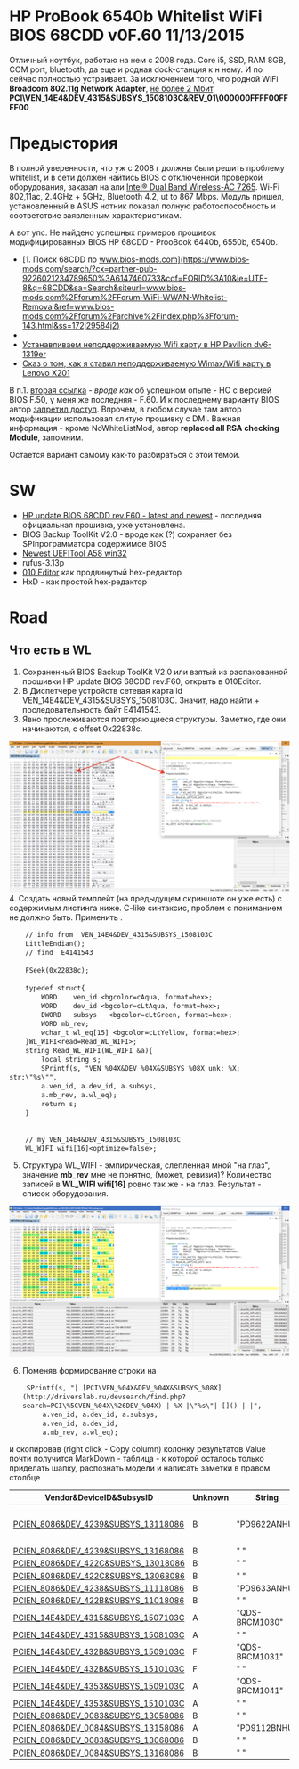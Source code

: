 # HP ProBook 6540b Whitelist WiFi BIOS 68CDD v0F.60 11/13/2015

Отличный ноутбук, работаю на нем с 2008 года. Core i5, SSD, RAM 8GB, COM port, bluetooth, да еще и родная dock-станция к н нему. И по сейчас полностью устраивает. За исключением того, что родной WiFi **Broadcom 802.11g Network Adapter**, [не более 2 Мбит](https://forum.ixbt.com/topic.cgi?id=14:52775-15). **PCI\VEN_14E4&DEV_4315&SUBSYS_1508103C&REV_01\000000FFFF00FFFF00**

# Предыстория

В полной уверенности, что уж с 2008 г должны были решить проблему whitelist, и в сети должен найтись BIOS с отключенной проверкой оборудования, заказал на али [Intel® Dual Band Wireless-AC 7265](https://ark.intel.com/content/www/ru/ru/ark/products/83635/intel-dual-band-wireless-ac-7265.html). Wi-Fi 802,11ac, 2.4GHz + 5GHz, Bluetooth 4.2, ut to 867 Mbps. Модуль пришел, установленный в ASUS нотник показал полную работоспособность и соответствие заявленным характеристикам.

А вот упс. Не найдено успешных примеров прошивок модифицированных BIOS HP 68CDD - ProoBook 6440b, 6550b, 6540b.
- [1. Поиск 68CDD по www.bios-mods.com](https://www.bios-mods.com/search/?cx=partner-pub-9226021234789650%3A6147460733&cof=FORID%3A10&ie=UTF-8&q=68CDD&sa=Search&siteurl=www.bios-mods.com%2Fforum%2FForum-WiFi-WWAN-Whitelist-Removal&ref=www.bios-mods.com%2Fforum%2Farchive%2Findex.php%3Fforum-143.html&ss=172j29584j2)
- []()
- [Устанавливаем неподдерживаемую Wifi карту в HP Pavilion dv6-1319er](https://habr.com/ru/post/108820/)
- [Сказ о том, как я ставил неподдерживаемую Wimax/Wifi карту в Lenovo X201](https://habr.com/ru/post/107598/)

В п.1. [вторая ссылка](https://www.bios-mods.com/forum/Thread-request-HP-ProBook-6440b-whitelist?page=3) - _вроде как_ об успешном опыте - НО с версией BIOS F.50, у меня же последняя - F.60. И к последнему варианту BIOS автор [запретил доступ](https://rghost.net/8yyrTg5xl). Впрочем, в любом случае там автор модификации использовал слитую прошивку с DMI. Важная информация - кроме NoWhiteListMod, автор **replaced all RSA checking Module**, запомним.
 
Остается вариант самому как-то разбираться с этой темой.


# SW

- [HP update BIOS 68CDD rev.F60 - latest and newest](https://ftp.hp.com/pub/softpaq/sp73501-74000/sp73934.exe) - последняя официальная прошивка, уже установлена.
- BIOS Backup ToolKit V2.0 - вроде как (?) сохраняет без SPIпрограмматора содержимое BIOS
- [Newest UEFITool A58 win32](https://github.com/LongSoft/UEFITool/releases/tag/A58) 
- rufus-3.13p
- [010 Editor](https://www.sweetscape.com/010editor/) как продвинутый hex-редактор
- HxD - как простой hex-редактор


# Road

## Что есть в WL

1. Cохраненный BIOS Backup ToolKit V2.0 или взятый из распакованной прошивки HP update BIOS 68CDD rev.F60, открыть в 010Editor. 
2. В Диспетчере устройств сетевая карта id VEN_14E4&DEV_4315&SUBSYS_1508103C. Значит, надо найти <ctrl>+<F> последовательность байт E4141543.
3. Явно прослеживаются повторяющиеся структуры. Заметно, где они начинаются, с offset 0x22838c.

![0x22838c](/pix/2021-03-03_10-56-13.png)
4. Создать новый темплейт (на предыдущем скриншоте он уже есть) с содержимым листинга ниже. C-like синтаксис, проблем с пониманием не должно быть. Применить <F5>.

		// info from  VEN_14E4&DEV_4315&SUBSYS_1508103C
		LittleEndian();
		// find  E4141543

		FSeek(0x22838c);    

		typedef struct{
			WORD    ven_id <bgcolor=cAqua, format=hex>;
			WORD    dev_id <bgcolor=cLtAqua, format=hex>;
			DWORD   subsys   <bgcolor=cLtGreen, format=hex>;
			WORD mb_rev;
			wchar_t wl_eq[15] <bgcolor=cLtYellow, format=hex>;
		}WL_WIFI<read=Read_WL_WIFI>;
		string Read_WL_WIFI(WL_WIFI &a){
			local string s;
			SPrintf(s, "VEN_%04X&DEV_%04X&SUBSYS_%08X unk: %X; str:\"%s\"",
			a.ven_id, a.dev_id, a.subsys,
			a.mb_rev, a.wl_eq);
			return s;
		}


		// my VEN_14E4&DEV_4315&SUBSYS_1508103C
		WL_WIFI wifi[16]<optimize=false>;


5. Структура WL_WIFI - эмпирическая, слепленная мной "на глаз", значение **mb_rev** мне не понятно, (может, ревизия)? Количество записей в **WL_WIFI wifi[16]** ровно так же - на глаз.  Результат - список оборудования.

![010editor wl equipment](/pix/2021-03-03_11-23-36.png)

6. Поменяв формирование строки на 

		SPrintf(s, "| [PCI\VEN_%04X&DEV_%04X&SUBSYS_%08X](http://driverslab.ru/devsearch/find.php?search=PCI\%5CVEN_%04X\%26DEV_%04X) | %X |\"%s\"| []() | |",
			a.ven_id, a.dev_id, a.subsys,
			a.ven_id, a.dev_id,
			a.mb_rev, a.wl_eq);
			
и скопировав (right click - Copy column) колонку результатов Value  почти получится MarkDown - таблица - к которой осталось только приделать шапку, распознать модели и написать заметки в правом столбце

|Vendor&DeviceID&SubsysID| Unknown | String | Model| Notes|
|------					|------		|-----	|-----	|-----|
| [PCIEN_8086&DEV_4239&SUBSYS_13118086](http://driverslab.ru/devsearch/find.php?search=PCI%5CVEN_8086%26DEV_4239) | B |"PD9622ANHU"| [Centrino Advanced-N 6200 2x2 AGN]() | |
| [PCIEN_8086&DEV_4239&SUBSYS_13168086](http://driverslab.ru/devsearch/find.php?search=PCI%5CVEN_8086%26DEV_4239) | B |"  "| []() | |
| [PCIEN_8086&DEV_422C&SUBSYS_13018086](http://driverslab.ru/devsearch/find.php?search=PCI%5CVEN_8086%26DEV_422C) | B |"  "| []() | |
| [PCIEN_8086&DEV_422C&SUBSYS_13068086](http://driverslab.ru/devsearch/find.php?search=PCI%5CVEN_8086%26DEV_422C) | B |"  "| []() | |
| [PCIEN_8086&DEV_4238&SUBSYS_11118086](http://driverslab.ru/devsearch/find.php?search=PCI%5CVEN_8086%26DEV_4238) | B |"PD9633ANHU"| []() | |
| [PCIEN_8086&DEV_422B&SUBSYS_11018086](http://driverslab.ru/devsearch/find.php?search=PCI%5CVEN_8086%26DEV_422B) | B |"  "| []() | |
| [PCIEN_14E4&DEV_4315&SUBSYS_1507103C](http://driverslab.ru/devsearch/find.php?search=PCI%5CVEN_14E4%26DEV_4315) | A |"QDS-BRCM1030"| []() | |
| [PCIEN_14E4&DEV_4315&SUBSYS_1508103C](http://driverslab.ru/devsearch/find.php?search=PCI%5CVEN_14E4%26DEV_4315) | A |"  "| []() | |
| [PCIEN_14E4&DEV_432B&SUBSYS_1509103C](http://driverslab.ru/devsearch/find.php?search=PCI%5CVEN_14E4%26DEV_432B) | F |"QDS-BRCM1031"| []() | |
| [PCIEN_14E4&DEV_432B&SUBSYS_1510103C](http://driverslab.ru/devsearch/find.php?search=PCI%5CVEN_14E4%26DEV_432B) | F |"  "| []() | |
| [PCIEN_14E4&DEV_4353&SUBSYS_1509103C](http://driverslab.ru/devsearch/find.php?search=PCI%5CVEN_14E4%26DEV_4353) | A |"QDS-BRCM1041"| []() | |
| [PCIEN_14E4&DEV_4353&SUBSYS_1510103C](http://driverslab.ru/devsearch/find.php?search=PCI%5CVEN_14E4%26DEV_4353) | A |"  "| []() | |
| [PCIEN_8086&DEV_0083&SUBSYS_13058086](http://driverslab.ru/devsearch/find.php?search=PCI%5CVEN_8086%26DEV_0083) | B |"  "| []() | |
| [PCIEN_8086&DEV_0084&SUBSYS_13158086](http://driverslab.ru/devsearch/find.php?search=PCI%5CVEN_8086%26DEV_0084) | A |"PD9112BNHU"| []() | |
| [PCIEN_8086&DEV_0083&SUBSYS_13068086](http://driverslab.ru/devsearch/find.php?search=PCI%5CVEN_8086%26DEV_0083) | B |"  "| []() | |
| [PCIEN_8086&DEV_0084&SUBSYS_13168086](http://driverslab.ru/devsearch/find.php?search=PCI%5CVEN_8086%26DEV_0084) | B |"  "| []() | |








##



##
